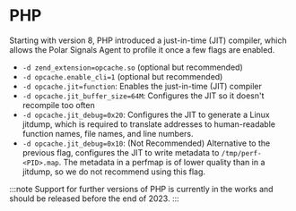 # PHP

Starting with version 8, PHP introduced a just-in-time (JIT) compiler, which allows the Polar Signals Agent to profile it once a few flags are enabled.

* `-d zend_extension=opcache.so` (optional but recommended)
* `-d opcache.enable_cli=1` (optional but recommended)
* `-d opcache.jit=function`: Enables the just-in-time (JIT) compiler
* `-d opcache.jit_buffer_size=64M`: Configures the JIT so it doesn't recompile too often
* `-d opcache.jit_debug=0x20`: Configures the JIT to generate a Linux jitdump, which is required to translate addresses to human-readable function names, file names, and line numbers.
* `-d opcache.jit_debug=0x10`: (Not Recommended) Alternative to the previous flag, configures the JIT to write metadata to `/tmp/perf-<PID>.map`. The metadata in a perfmap is of lower quality than in a jitdump, so we do not recommend using this flag.

:::note
Support for further versions of PHP is currently in the works and should be released before the end of 2023.
:::
